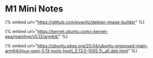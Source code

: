 # M1 Mini Notes

{% embed url="https://github.com/pyavitz/debian-image-builder​" %}



{% embed url="https://kernel.ubuntu.com/~kernel-ppa/mainline/v5.13/arm64/​" %}

{% embed url="https://ubuntu.pkgs.org/20.04/ubuntu-proposed-main-arm64/linux-oem-5.13-tools-host\_5.13.0-1005.5\_all.deb.html" %}







